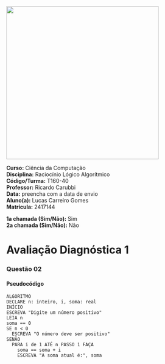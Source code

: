 <img src="https://drive.google.com/uc?id=1SOzRTjUt7cuBJpSqoK90fcAiKBrnpUJo" width="400">

**Curso:** Ciência da Computação <br>
**Disciplina:** Raciocínio Lógico Algorítmico <br>
**Código/Turma:** T160-40 <br>
**Professor:** Ricardo Carubbi <br>
**Data:** preencha com a data de envio <br>
**Aluno(a):** Lucas Carreiro Gomes <br>
**Matrícula:** 2417144 <br>

**1a chamada (Sim/Não):** Sim <br>
**2a chamada (Sim/Não):** Não

# Avaliação Diagnóstica 1

### Questão 02

#### Pseudocódigo
```
ALGORITMO
DECLARE n: inteiro, i, soma: real
INÍCIO
ESCREVA "Digite um número positivo"
LEIA n
soma == 0
SE n < 0
  ESCREVA "O número deve ser positivo"
SENÃO
  PARA i de 1 ATÉ n PASSO 1 FAÇA
    soma == soma + i
    ESCREVA "A soma atual é:", soma


